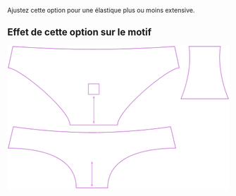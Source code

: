Ajustez cette option pour une élastique plus ou moins extensive.


## Effet de cette option sur le motif
![Cette image montre l'effet de cette option en superposant plusieurs variantes qui ont une valeur différente pour cette option](ursula_elasticstretch_sample.svg "Effet de cette option sur le motif")